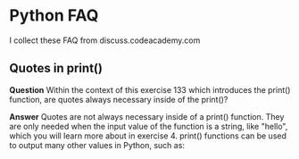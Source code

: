 # Python FAQ
I collect these FAQ from discuss.codeacademy.com



## Quotes in print()
**Question**
Within the context of this exercise 133 which introduces the print() function, are quotes always necessary inside of the print()?

**Answer**
Quotes are not always necessary inside of a print() function. They are only needed when the input value of the function is a string, like "hello", which you will learn more about in exercise 4. print() functions can be used to output many other values in Python, such as:
